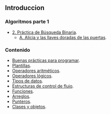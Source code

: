 ## Introduccion
### Algoritmos parte 1
- [2. Práctica de Búsqueda Binaria](https://github.com/devbrianmedina/Club-de-los-bits/tree/main/codigos/Algoritmos-Parte-I/2-B%C3%BAsqueda-Binaria).
  - [A. Alicia y las llaves doradas de las puertas](https://github.com/devbrianmedina/Club-de-los-bits/blob/main/codigos/Algoritmos-Parte-I/2-B%C3%BAsqueda-Binaria/A_Alicia.cpp).
### Contenido
- [Buenas prácticas para programar](https://github.com/devbrianmedina/Club-de-los-bits/blob/main/introducci%C3%B3n/buenas_practicas.md).
- [Plantillas](https://github.com/devbrianmedina/Club-de-los-bits/blob/main/plantillas/README.md).
- [Operadores aritméticos](https://github.com/devbrianmedina/Club-de-los-bits/blob/main/introducci%C3%B3n/introduccion%20(tipos%20de%20datos%2C%20operadores%20aritmeticos%20etc).md#operadores-aritm%C3%A9ticos).
- [Operadores lógicos](https://github.com/devbrianmedina/Club-de-los-bits/blob/main/introducci%C3%B3n/introduccion%20(tipos%20de%20datos%2C%20operadores%20aritmeticos%20etc).md#operadores-l%C3%B3gicos).
- [Tipos de datos](https://github.com/devbrianmedina/Club-de-los-bits/blob/main/introducci%C3%B3n/introduccion%20(tipos%20de%20datos%2C%20operadores%20aritmeticos%20etc).md#tipos-de-datos).
- [Estructuras de control de flujo](https://github.com/devbrianmedina/Club-de-los-bits/blob/main/introducci%C3%B3n/estructuras%20de%20control%20de%20flujo.md).
- [Funciones](https://github.com/devbrianmedina/Club-de-los-bits/blob/main/introducci%C3%B3n/funciones.md).
- [Arreglos](https://github.com/devbrianmedina/Club-de-los-bits/blob/main/introducci%C3%B3n/arreglos.md).
- [Punteros](https://github.com/devbrianmedina/Club-de-los-bits/blob/main/introducci%C3%B3n/punteros.md).
- [Clases y objetos](https://github.com/devbrianmedina/Club-de-los-bits/blob/main/introducci%C3%B3n/Clases%20y%20objetos.md).
